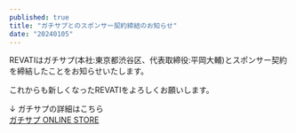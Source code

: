 ```yaml
---
published: true
title: "ガチサプとのスポンサー契約締結のお知らせ"
date: "20240105"
---
```


REVATIはガチサプ(本社:東京都渋谷区、代表取締役:平岡大輔)とスポンサー契約を締結したことをお知らせいたします。

これからも新しくなったREVATIをよろしくお願いします。

↓ ガチサプの詳細はこちら  
[ガチサプ ONLINE STORE](https://gachisup.com)